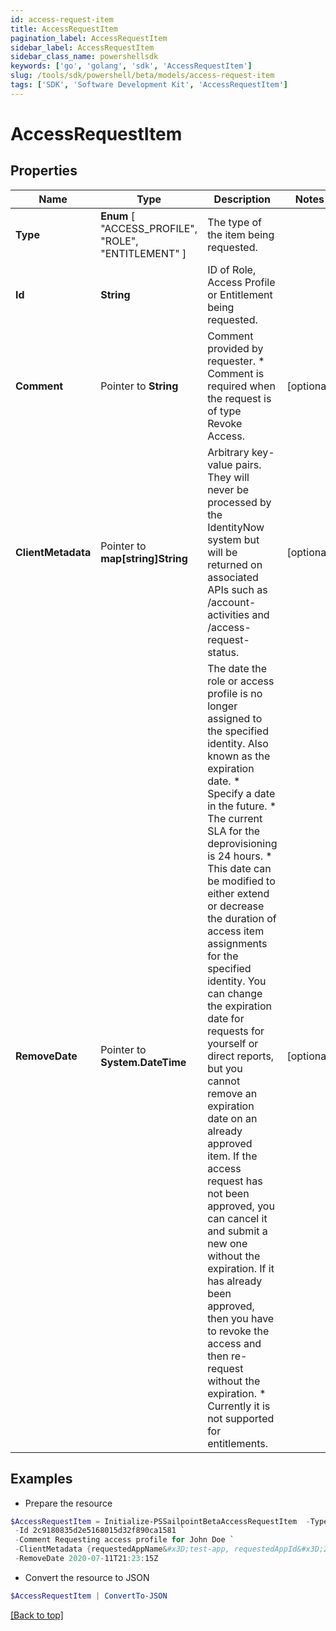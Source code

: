 ```yaml
---
id: access-request-item
title: AccessRequestItem
pagination_label: AccessRequestItem
sidebar_label: AccessRequestItem
sidebar_class_name: powershellsdk
keywords: ['go', 'golang', 'sdk', 'AccessRequestItem'] 
slug: /tools/sdk/powershell/beta/models/access-request-item
tags: ['SDK', 'Software Development Kit', 'AccessRequestItem']
---
```



# AccessRequestItem

## Properties

Name | Type | Description | Notes
------------ | ------------- | ------------- | -------------
**Type** |   **Enum** [  "ACCESS_PROFILE",    "ROLE",    "ENTITLEMENT" ] | The type of the item being requested. | 
**Id** |  **String** | ID of Role, Access Profile or Entitlement being requested. | 
**Comment** |  Pointer to **String** | Comment provided by requester. * Comment is required when the request is of type Revoke Access.  | [optional] 
**ClientMetadata** |  Pointer to **map[string]String** | Arbitrary key-value pairs. They will never be processed by the IdentityNow system but will be returned on associated APIs such as /account-activities and /access-request-status. | [optional] 
**RemoveDate** |  Pointer to **System.DateTime** | The date the role or access profile is no longer assigned to the specified identity. Also known as the expiration date. * Specify a date in the future. * The current SLA for the deprovisioning is 24 hours. * This date can be modified to either extend or decrease the duration of access item assignments for the specified identity. You can change the expiration date for requests for yourself or direct reports, but you cannot remove an expiration date on an already approved item. If the access request has not been approved, you can cancel it and submit a new one without the expiration. If it has already been approved, then you have to revoke the access and then re-request without the expiration. * Currently it is not supported for entitlements.  | [optional] 

## Examples

- Prepare the resource
```powershell
$AccessRequestItem = Initialize-PSSailpointBetaAccessRequestItem  -Type ACCESS_PROFILE `
 -Id 2c9180835d2e5168015d32f890ca1581 `
 -Comment Requesting access profile for John Doe `
 -ClientMetadata {requestedAppName&#x3D;test-app, requestedAppId&#x3D;2c91808f7892918f0178b78da4a305a1} `
 -RemoveDate 2020-07-11T21:23:15Z
```

- Convert the resource to JSON
```powershell
$AccessRequestItem | ConvertTo-JSON
```


[[Back to top]](#) 

